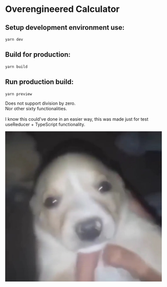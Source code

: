 # Overengineered Calculator


## Setup development environment use:
```
yarn dev
```

## Build for production:
```
yarn build
```

## Run production build:
```
yarn preview
```

Does not support division by zero.<br>
Nor other sixty functionalities.<br>
\
I know this could've done in an easier way, this was made just for test useReducer + TypeScript functionality.

![Wenomechainsama](./public/wenomechainsama.jpg)
